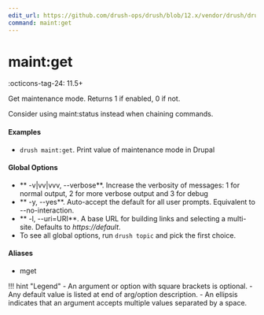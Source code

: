 ```yaml
---
edit_url: https://github.com/drush-ops/drush/blob/12.x/vendor/drush/drush/src/Commands/core/MaintCommands.php
command: maint:get
---
```

# maint:get

:octicons-tag-24: 11.5+

Get maintenance mode. Returns 1 if enabled, 0 if not.

Consider using maint:status instead when chaining commands.

#### Examples

- <code>drush maint:get</code>. Print value of maintenance mode in Drupal

#### Global Options

- ** -v|vv|vvv, --verbose**. Increase the verbosity of messages: 1 for normal output, 2 for more verbose output and 3 for debug
- ** -y, --yes**. Auto-accept the default for all user prompts. Equivalent to --no-interaction.
- ** -l, --uri=URI**. A base URL for building links and selecting a multi-site. Defaults to *https://default*.
- To see all global options, run <code>drush topic</code> and pick the first choice.

#### Aliases

- mget

!!! hint "Legend"
    - An argument or option with square brackets is optional.
    - Any default value is listed at end of arg/option description.
    - An ellipsis indicates that an argument accepts multiple values separated by a space.